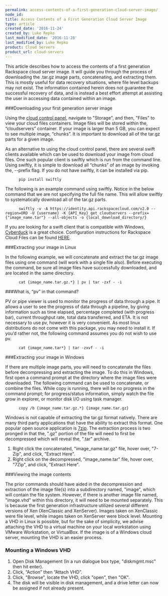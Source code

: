 ```yaml
---
permalink: access-contents-of-a-first-generation-cloud-server-image/
node_id:
title: Access Contents of a First Generation Cloud Server Image
type: article
created_date: '2016-11-24'
created_by: Luke Repko
last_modified_date: '2016-11-28'
last_modified_by: Luke Repko
product: Cloud Servers
product_url: cloud-servers
---
```


This article describes how to access the contents of a first generation Rackspace cloud server image. It will guide you through the process of downloading the .tar.gz image parts, concatenating, and extracting them. This is mostly useful for data recovery situations, where file level backups may not exist. The information contained herein does not guarantee the successful recovery of data, and is instead a best effort attempt at assisting the user in accessing data contained within an image.

###Downloading your first generation server image

Using the [cloud control panel](https://mycloud.rackspace.com), navigate to "Storage", and then, "Files" to view your cloud files containers. Image files will be stored within the, “cloudservers” container. If your image is larger than 5 GB, you can expect to see multiple image, “chunks”. It is important to download all of the tar.gz parts for a given image.

As an alternative to using the cloud control panel, there are several swift clients available which can be used to download your image from cloud files. One such popular client is swiftly which is run from the command line. Using swiftly, it is simple to download all “chunks” of an image by invoking the, --prefix flag. If you do not have swiftly, it can be installed via pip. 

          pip install swiftly

The following is an example command using swiftly. Notice in the below command that we are not specifying the full file name. This will allow swiftly to systematically download all of the tar.gz parts.

          swiftly -v -A https://identity.api.rackspacecloud.com/v2.0 --region=ORD -U {username} -K {API_Key} get cloudservers --prefix={"image_name.tar"} --all-objects -o {local_download_directory/}
          
If you are looking for a swift client that is compatible with Windows, [Cyberduck](https://cyberduck.io/) is a great choice. Configuration instructions for Rackspace Cloud Files can be found [HERE](https://trac.cyberduck.io/wiki/help/en/howto/cloudfiles). 
          
###Extracting your image in Linux

In the following example, we will concatenate and extract the tar.gz image files using one command (will work with a single file also). Before executing the command, be sure all image files have successfully downloaded, and are located in the same directory. 

          cat {image_name.tar.gz.*} | pv | tar -zxf - -i
          
###What is, “pv” in that command?

PV or pipe viewer is used to monitor the progress of data through a pipe. It allows a user to see the progress of data through a pipeline, by giving information such as time elapsed, percentage completed (with progress bar), current throughput rate, total data transferred, and ETA. It is not necessary to use pv, however it is very convenient. As most linux distributions do not come with this package, you may need to install it. If you’d rather not, the following command assumes you do not wish to use pv.

          cat {image_name.tar*} | tar -zxvf - -i
          
###Extracting your image in Windows

If there are multiple image parts, you will need to concatenate the files before decompressing and extracting the image. To do this in Windows, first open a command prompt at the directory where the image files were downloaded. The following command can be used to concatenate, or combine the files. While copy is running, there will be no progress in the command prompt; for progress/status information, simply watch the file grow in explorer, or monitor disk I/O using task manager. 

          copy /b {image_name.tar.gz.*} {image_name.tar.gz}

Windows is not capable of extracting the tar.gz format natively. There are many third party applications that have the ability to extract this format. One popular open source application is [7zip](http://www.7-zip.org/). The extraction process is two pronged in that the, ".gz" portion of the file will need to first be decompressed which will reveal the, ".tar" archive. 

1. Right click the concatenated, "image_name.tar.gz" file, hover over, "7-Zip", and click, "Extract Here".
2. Right click on the decompressed, "image_name.tar" file, hover over, "7Zip", and click, "Extract Here".
          
###Viewing the image contents

The prior commands should have aided in the decompression and extraction of the image file(s) into a subdirectory named, "image", which will contain the file system. However, if there is another image file named, "image.vhd" within this directory, it will need to be mounted separately. This is because the first generation infrastructure utilized several different versions of Xen (XenClassic and XenServer). Images taken on XenClassic were file level, while images taken on XenServer were block level. Mounting a VHD in Linux is possible, but for the sake of simplicity, we advise attaching the VHD to a virtual machine on your local workstation using VMware Workstation, or VirtualBox. If the image is of a Windows cloud server, mounting the VHD is an easier process. 

### Mounting a Windows VHD

1. Open Disk Management (In a run dialogue box type, "diskmgmt.msc" then hit enter).
2. Click, “Action” then “Attach VHD”.
3. Click, "Browse", locate the VHD, click "open", then "OK".
4. The disk will be visible in disk management, and a drive letter can now be assigned if not already present.
